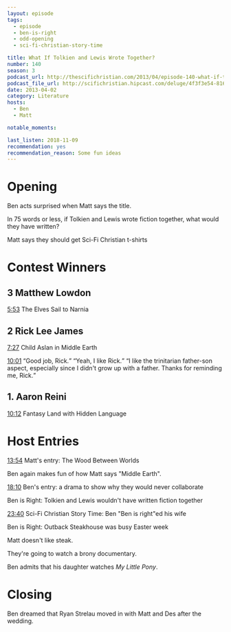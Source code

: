 ```yaml
---
layout: episode
tags:
  - episode
  - ben-is-right
  - odd-opening
  - sci-fi-christian-story-time

title: What If Tolkien and Lewis Wrote Together?
number: 140
season: 3
podcast_url: http://thescifichristian.com/2013/04/episode-140-what-if-tolkien-and-lewis-wrote-together/
podcast_file_url: http://scifichristian.hipcast.com/deluge/4f3f3e54-8165-397d-d81f-2bab50be3417.mp3
date: 2013-04-02
category: Literature
hosts:
  - Ben
  - Matt

notable_moments:

last_listen: 2018-11-09
recommendation: yes
recommendation_reason: Some fun ideas
---
```

# Opening
Ben acts surprised when Matt says the title. 

In 75 words or less, if Tolkien and Lewis wrote fiction together, what would they have written?

Matt says they should get Sci-Fi Christian t-shirts 



# Contest Winners

## 3 Matthew Lowdon 
<a class="timestamp tag is-medium is-rounded is-primary" href="http://scifichristian.hipcast.com/deluge/4f3f3e54-8165-397d-d81f-2bab50be3417.mp3#t=00:05:53">5:53</a>
The Elves Sail to Narnia

## 2 Rick Lee James
<a class="timestamp tag is-medium is-rounded is-primary" href="http://scifichristian.hipcast.com/deluge/4f3f3e54-8165-397d-d81f-2bab50be3417.mp3#t=00:07:27">7:27</a>
Child Aslan in Middle Earth

<div class="quote">
  <a class="timestamp tag is-medium is-rounded is-primary" href="http://scifichristian.hipcast.com/deluge/4f3f3e54-8165-397d-d81f-2bab50be3417.mp3#t=00:10:01">10:01</a>
  <span class="quote-context is-size-6"></span>
  <q class="matt">Good job, Rick.</q>
  <q class="ben">Yeah, I like Rick.</q>
  <q class="matt">I like the trinitarian father-son aspect, especially since I didn't grow up with a father. Thanks for reminding me, Rick.</q>
</div>

## 1. Aaron Reini 
<a class="timestamp tag is-medium is-rounded is-primary" href="http://scifichristian.hipcast.com/deluge/4f3f3e54-8165-397d-d81f-2bab50be3417.mp3#t=00:10:12">10:12</a> Fantasy Land with Hidden Language

# Host Entries
<a class="timestamp tag is-medium is-rounded is-primary" href="http://scifichristian.hipcast.com/deluge/4f3f3e54-8165-397d-d81f-2bab50be3417.mp3#t=00:13:54">13:54</a>  Matt's entry: The Wood Between Worlds

Ben again makes fun of how Matt says "Middle Earth".

<a class="timestamp tag is-medium is-rounded is-primary" href="http://scifichristian.hipcast.com/deluge/4f3f3e54-8165-397d-d81f-2bab50be3417.mp3#t=00:18:10">18:10</a> Ben's entry: a drama to show why they would never collaborate

Ben is Right: Tolkien and Lewis wouldn't have written fiction together

<a class="timestamp tag is-medium is-rounded is-primary" href="http://scifichristian.hipcast.com/deluge/4f3f3e54-8165-397d-d81f-2bab50be3417.mp3#t=00:23:40">23:40</a> Sci-Fi Christian Story Time: Ben "Ben is right"ed his wife

Ben is Right: Outback Steakhouse was busy Easter week

Matt doesn't like steak. 

They're going to watch a brony documentary. 

Ben admits that his daughter watches <i class="work-title">My Little Pony</i>. 



# Closing
Ben dreamed that Ryan Strelau moved in with Matt and Des after the wedding.